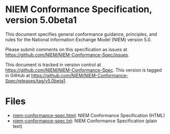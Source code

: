 # NIEM Conformance Specification, version 5.0beta1

This document specifies general conformance guidance, principles, and rules for the National Information Exchange Model (NIEM) version 5.0.

Please submit comments on this specification as issues at <https://github.com/NIEM/NIEM-Conformance-Spec/issues>.

This document is tracked in version control at <https://github.com/NIEM/NIEM-Conformance-Spec>. This version is tagged in GitHub at <https://github.com/NIEM/NIEM-Conformance-Spec/releases/tag/v5.0beta1>.

# Files

- [niem-conformance-spec.html](niem-conformance-spec.html): NIEM Conformance Specification (HTML)
- [niem-conformance-spec.txt](niem-conformance-spec.txt): NIEM Conformance Specification (plain text)
